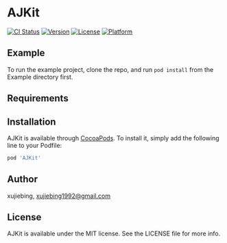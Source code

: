 # AJKit

[![CI Status](https://img.shields.io/travis/xujiebing/AJKit.svg?style=flat)](https://travis-ci.org/xujiebing/AJKit)
[![Version](https://img.shields.io/cocoapods/v/AJKit.svg?style=flat)](https://cocoapods.org/pods/AJKit)
[![License](https://img.shields.io/cocoapods/l/AJKit.svg?style=flat)](https://cocoapods.org/pods/AJKit)
[![Platform](https://img.shields.io/cocoapods/p/AJKit.svg?style=flat)](https://cocoapods.org/pods/AJKit)

## Example

To run the example project, clone the repo, and run `pod install` from the Example directory first.

## Requirements

## Installation

AJKit is available through [CocoaPods](https://cocoapods.org). To install
it, simply add the following line to your Podfile:

```ruby
pod 'AJKit'
```

## Author

xujiebing, xujiebing1992@gmail.com

## License

AJKit is available under the MIT license. See the LICENSE file for more info.
